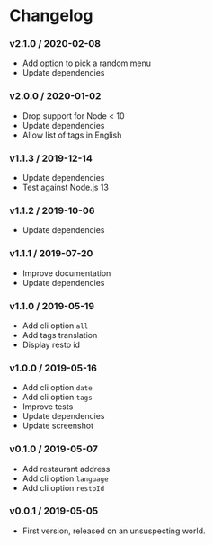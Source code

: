 Changelog
=========

### v2.1.0 / 2020-02-08

  - Add option to pick a random menu
  - Update dependencies

### v2.0.0 / 2020-01-02

  - Drop support for Node < 10
  - Update dependencies
  - Allow list of tags in English

### v1.1.3 / 2019-12-14

  - Update dependencies
  - Test against Node.js 13

### v1.1.2 / 2019-10-06

  - Update dependencies

### v1.1.1 / 2019-07-20

  - Improve documentation
  - Update dependencies

### v1.1.0 / 2019-05-19

  - Add cli option `all`
  - Add tags translation
  - Display resto id

### v1.0.0 / 2019-05-16

  - Add cli option `date`
  - Add cli option `tags`
  - Improve tests
  - Update dependencies
  - Update screenshot

### v0.1.0 / 2019-05-07

  - Add restaurant address
  - Add cli option `language`
  - Add cli option `restoId`

### v0.0.1 / 2019-05-05

  - First version, released on an unsuspecting world.
